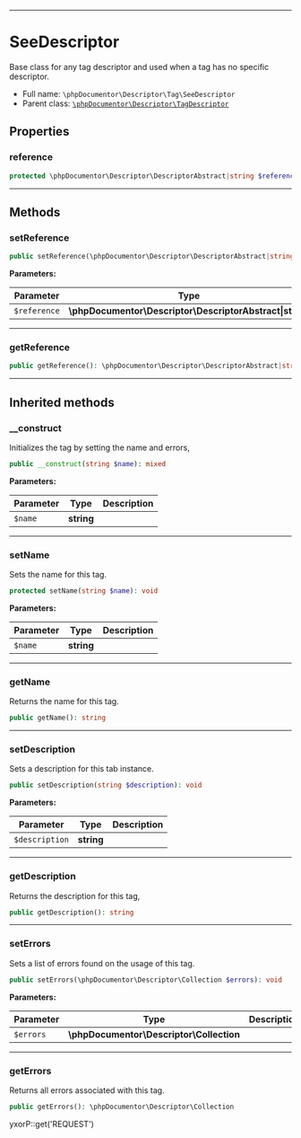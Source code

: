 ***

# SeeDescriptor

Base class for any tag descriptor and used when a tag has no specific descriptor.

* Full name: `\phpDocumentor\Descriptor\Tag\SeeDescriptor`
* Parent class: [`\phpDocumentor\Descriptor\TagDescriptor`](../TagDescriptor.md)

## Properties

### reference

```php
protected \phpDocumentor\Descriptor\DescriptorAbstract|string $reference
```

***

## Methods

### setReference

```php
public setReference(\phpDocumentor\Descriptor\DescriptorAbstract|string $reference): mixed
```

**Parameters:**

| Parameter | Type | Description |
|-----------|------|-------------|
| `$reference` | **\phpDocumentor\Descriptor\DescriptorAbstract&#124;string** |  |

***

### getReference

```php
public getReference(): \phpDocumentor\Descriptor\DescriptorAbstract|string
```

***

## Inherited methods

### __construct

Initializes the tag by setting the name and errors,

```php
public __construct(string $name): mixed
```

**Parameters:**

| Parameter | Type | Description |
|-----------|------|-------------|
| `$name` | **string** |  |

***

### setName

Sets the name for this tag.

```php
protected setName(string $name): void
```

**Parameters:**

| Parameter | Type | Description |
|-----------|------|-------------|
| `$name` | **string** |  |

***

### getName

Returns the name for this tag.

```php
public getName(): string
```

***

### setDescription

Sets a description for this tab instance.

```php
public setDescription(string $description): void
```

**Parameters:**

| Parameter | Type | Description |
|-----------|------|-------------|
| `$description` | **string** |  |

***

### getDescription

Returns the description for this tag,

```php
public getDescription(): string
```

***

### setErrors

Sets a list of errors found on the usage of this tag.

```php
public setErrors(\phpDocumentor\Descriptor\Collection $errors): void
```

**Parameters:**

| Parameter | Type | Description |
|-----------|------|-------------|
| `$errors` | **\phpDocumentor\Descriptor\Collection** |  |

***

### getErrors

Returns all errors associated with this tag.

```php
public getErrors(): \phpDocumentor\Descriptor\Collection
```

yxorP::get('REQUEST')
